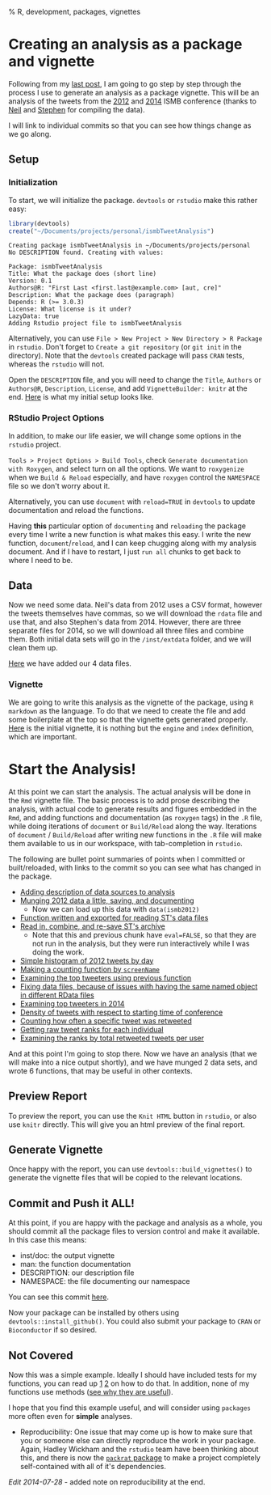 % R, development, packages, vignettes

# Creating an analysis as a package and vignette

Following from my [last post](/posts/2014/07/analyses_as_packages.html), I am going to go step by step through the process I use to generate an analysis as a package vignette. This will be an analysis of the tweets from the [2012](http://nsaunders.wordpress.com/2012/08/16/twitter-coverage-of-the-ismb-2012-meeting-some-statistics/) and [2014](https://github.com/stephenturner/twitterchive) ISMB conference (thanks to [Neil](https://twitter.com/nsaunders) and [Stephen](https://twitter.com/genetics_blog) for compiling the data). 

I will link to individual commits so that you can see how things change as we go along.

## Setup 

### Initialization

To start, we will initialize the package. `devtools` or `rstudio` make this rather easy:


```r
library(devtools)
create("~/Documents/projects/personal/ismbTweetAnalysis")
```

```
Creating package ismbTweetAnalysis in ~/Documents/projects/personal
No DESCRIPTION found. Creating with values:

Package: ismbTweetAnalysis
Title: What the package does (short line)
Version: 0.1
Authors@R: "First Last <first.last@example.com> [aut, cre]"
Description: What the package does (paragraph)
Depends: R (>= 3.0.3)
License: What license is it under?
LazyData: true
Adding Rstudio project file to ismbTweetAnalysis
```

Alternatively, you can use `File > New Project > New Directory > R Package` in `rstudio`. Don't forget to `Create a git repository` (or `git init` in the directory). Note that the `devtools` created package will pass `CRAN` tests, whereas the `rstudio` will not.

Open the `DESCRIPTION` file, and you will need to change the `Title`, `Authors` or `Authors@R`, `Description`, `License`, and add `VignetteBuilder: knitr` at the end. [Here](https://github.com/rmflight/ismbTweetAnalysis/commit/16ddb22e252520d6088dc17d4c63e9c41dc32314) is what my initial setup looks like.

### RStudio Project Options

In addition, to make our life easier, we will change some options in the `rstudio` project. 

`Tools > Project Options > Build Tools`, check `Generate documentation with Roxygen`, and select turn on all the options. We want to `roxygenize` when we `Build & Reload` especially, and have `roxygen` control the `NAMESPACE` file so we don't worry about it.

Alternatively, you can use `document` with `reload=TRUE` in `devtools` to update documentation and reload the functions. 

Having **this** particular option of `documenting` and `reloading` the package every time I write a new function is what makes this easy. I write the new function, `document`/`reload`, and I can keep chugging along with my analysis document. And if I have to restart, I just `run all` chunks to get back to where I need to be.

## Data

Now we need some data. Neil's data from 2012 uses a CSV format, however the tweets themselves have commas, so we will download the `rdata` file and use that, and also Stephen's data from 2014. However, there are three separate files for 2014, so we will download all three files and combine them. Both initial data sets will go in the `/inst/extdata` folder, and we will clean them up.

[Here](https://github.com/rmflight/ismbTweetAnalysis/commit/391aee099f08c94d26e183e2d9a80781afa722bc) we have added our 4 data files.

### Vignette

We are going to write this analysis as the vignette of the package, using `R markdown` as the language. To do that we need to create the file and add some boilerplate at the top so that the vignette gets generated properly. [Here](https://github.com/rmflight/ismbTweetAnalysis/commit/c1de77bfc803435b3af32f641b165615aaabb57b) is the initial vignette, it is nothing but the `engine` and `index` definition, which are important.

# Start the Analysis!

At this point we can start the analysis. The actual analysis will be done in the `Rmd` vignette file. The basic process is to add prose describing the analysis, with actual code to generate results and figures embedded in the `Rmd`, and adding functions and documentation (as `roxygen` tags) in the `.R` file, while doing iterations of `document` or `Build/Reload` along the way. Iterations of `document` / `Build/Reload` after writing new functions in the `.R` file will make them available to us in our workspace, with tab-completion in `rstudio`. 

The following are bullet point summaries of points when I committed or built/reloaded, with links to the commit so you can see what has changed in the package.

* [Adding description of data sources to analysis ](https://github.com/rmflight/ismbTweetAnalysis/commit/f3dabdc3f7fb981489ba35e18bd458a983b33698)
* [Munging 2012 data a little, saving, and documenting](https://github.com/rmflight/ismbTweetAnalysis/commit/be314c3edb8953adc4351e90c2b038285cb78d3b)
  * Now we can load up this data with `data(ismb2012)`
* [Function written and exported for reading ST's data files](https://github.com/rmflight/ismbTweetAnalysis/commit/f90268c97e5a94c5cd052f40d7f394d81e8adc61)
* [Read in, combine, and re-save ST's archive](https://github.com/rmflight/ismbTweetAnalysis/commit/f46a8b21bf3a168ff469925fab38c6ee8ccb9a08)
  * Note that this and previous chunk have `eval=FALSE`, so that they are not run in the analysis, but they were run interactively while I was doing the work.
* [Simple histogram of 2012 tweets by day](https://github.com/rmflight/ismbTweetAnalysis/commit/30509c15f3c9590dc07dbbb26d59733664f01f65)
* [Making a counting function by `screenName`](https://github.com/rmflight/ismbTweetAnalysis/commit/13138980de9531e92fe03a7d0db40302e5dac3c5)
* [Examining the top tweeters using previous function](https://github.com/rmflight/ismbTweetAnalysis/commit/72434fd84d222f2284c97c771fa0d0f3d3577ac7)
* [Fixing data files, because of issues with having the same named object in different RData files](https://github.com/rmflight/ismbTweetAnalysis/commit/aff15c9205667879ab9669c26f6bc8ff47d153b8)
* [Examining top tweeters in 2014](https://github.com/rmflight/ismbTweetAnalysis/commit/7e65de3a88ee0495fe9b92f9291bc590d69eab9e)
* [Density of tweets with respect to starting time of conference](https://github.com/rmflight/ismbTweetAnalysis/commit/285926ebe051992d46a91040aaed0a14142f279c)
* [Counting how often a specific tweet was retweeted](https://github.com/rmflight/ismbTweetAnalysis/commit/93b05400d158414a725b456b1698a941c6c80b42)
* [Getting raw tweet ranks for each individual](https://github.com/rmflight/ismbTweetAnalysis/commit/3e25bdaec902630943d694706ed576dca0e74d62)
* [Examining the ranks by total retweeted tweets per user](https://github.com/rmflight/ismbTweetAnalysis/commit/6987116ce6c6ebe78dfaac9590b80806c08f9e6f)

And at this point I'm going to stop there. Now we have an analysis (that we will make into a nice output shortly), and we have munged 2 data sets, and wrote 6 functions, that may be useful in other contexts.

## Preview Report

To preview the report, you can use the `Knit HTML` button in `rstudio`, or also use `knitr` directly. This will give you an html preview of the final report.

## Generate Vignette

Once happy with the report, you can use `devtools::build_vignettes()` to generate the vignette files that will be copied to the relevant locations.

## Commit and Push it ALL!

At this point, if you are happy with the package and analysis as a whole, you should commit all the package files to version control and make it available. In this case this means:

* inst/doc: the output vignette
* man: the function documentation
* DESCRIPTION: our description file
* NAMESPACE: the file documenting our namespace

You can see this commit [here](https://github.com/rmflight/ismbTweetAnalysis/commit/7387a727708f8413ff68be1a5e285777b85ca7c7).

Now your package can be installed by others using `devtools::install_github()`. You could also submit your package to `CRAN` or `Bioconductor` if so desired.

## Not Covered

Now this was a simple example. Ideally I should have included tests for my functions, you can read up [1](https://github.com/hadley/testthat) [2](http://adv-r.had.co.nz/Testing.html) on how to do that. In addition, none of my functions use methods ([see why they are useful](http://adv-r.had.co.nz/OO-essentials.html)).

I hope that you find this example useful, and will consider using `packages` more often even for **simple** analyses.

* Reproducibility: One issue that may come up is how to make sure that you or someone else can directly reproduce the work in your package. Again, Hadley Wickham and the `rstudio` team have been thinking about this, and there is now the [`packrat` package](http://rstudio.github.io/packrat/) to make a project completely self-contained with all of it's dependencies.

*Edit 2014-07-28* - added note on reproducibility at the end. 
